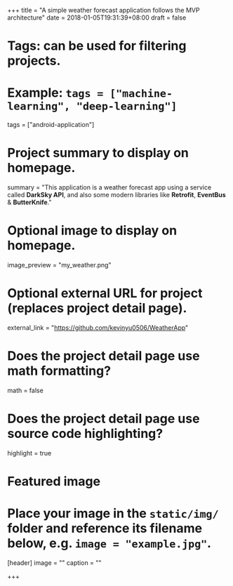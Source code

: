 +++
title = "A simple weather forecast application follows the MVP architecture"
date = 2018-01-05T19:31:39+08:00
draft = false

# Tags: can be used for filtering projects.
# Example: `tags = ["machine-learning", "deep-learning"]`
tags = ["android-application"]

# Project summary to display on homepage.
summary = "This application is a weather forecast app using a service called **DarkSky API**, and also some modern libraries like **Retrofit**, **EventBus** & **ButterKnife**."

# Optional image to display on homepage.
image_preview = "my_weather.png"

# Optional external URL for project (replaces project detail page).
external_link = "https://github.com/kevinyu0506/WeatherApp"

# Does the project detail page use math formatting?
math = false

# Does the project detail page use source code highlighting?
highlight = true

# Featured image
# Place your image in the `static/img/` folder and reference its filename below, e.g. `image = "example.jpg"`.
[header]
image = ""
caption = ""

+++
